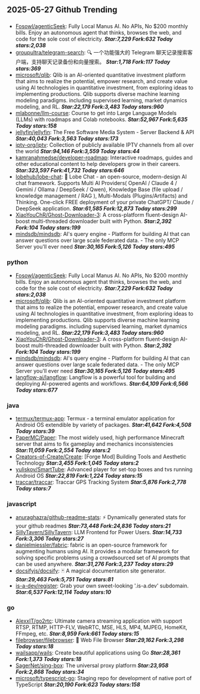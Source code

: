 ## 2025-05-27 Github Trending

### 
* [Fosowl/agenticSeek](https://github.com/Fosowl/agenticSeek): Fully Local Manus AI. No APIs, No $200 monthly bills. Enjoy an autonomous agent that thinks, browses the web, and code for the sole cost of electricity. ***Star:7,229 Fork:632 Today stars:2,038***
* [groupultra/telegram-search](https://github.com/groupultra/telegram-search): 🔍 一个功能强大的 Telegram 聊天记录搜索客户端，支持聊天记录备份和向量搜索。 ***Star:1,718 Fork:117 Today stars:369***
* [microsoft/qlib](https://github.com/microsoft/qlib): Qlib is an AI-oriented quantitative investment platform that aims to realize the potential, empower research, and create value using AI technologies in quantitative investment, from exploring ideas to implementing productions. Qlib supports diverse machine learning modeling paradigms. including supervised learning, market dynamics modeling, and RL. ***Star:22,179 Fork:3,483 Today stars:960***
* [mlabonne/llm-course](https://github.com/mlabonne/llm-course): Course to get into Large Language Models (LLMs) with roadmaps and Colab notebooks. ***Star:52,967 Fork:5,635 Today stars:158***
* [jellyfin/jellyfin](https://github.com/jellyfin/jellyfin): The Free Software Media System - Server Backend & API ***Star:40,043 Fork:3,563 Today stars:173***
* [iptv-org/iptv](https://github.com/iptv-org/iptv): Collection of publicly available IPTV channels from all over the world ***Star:94,146 Fork:3,559 Today stars:44***
* [kamranahmedse/developer-roadmap](https://github.com/kamranahmedse/developer-roadmap): Interactive roadmaps, guides and other educational content to help developers grow in their careers. ***Star:323,597 Fork:41,732 Today stars:646***
* [lobehub/lobe-chat](https://github.com/lobehub/lobe-chat): 🤯 Lobe Chat - an open-source, modern-design AI chat framework. Supports Multi AI Providers( OpenAI / Claude 4 / Gemini / Ollama / DeepSeek / Qwen), Knowledge Base (file upload / knowledge management / RAG ), Multi-Modals (Plugins/Artifacts) and Thinking. One-click FREE deployment of your private ChatGPT/ Claude / DeepSeek application. ***Star:61,585 Fork:12,873 Today stars:299***
* [XiaoYouChR/Ghost-Downloader-3](https://github.com/XiaoYouChR/Ghost-Downloader-3): A cross-platform fluent-design AI-boost multi-threaded downloader built with Python. ***Star:2,392 Fork:104 Today stars:199***
* [mindsdb/mindsdb](https://github.com/mindsdb/mindsdb): AI's query engine - Platform for building AI that can answer questions over large scale federated data. - The only MCP Server you'll ever need ***Star:30,165 Fork:5,126 Today stars:495***

### python
* [Fosowl/agenticSeek](https://github.com/Fosowl/agenticSeek): Fully Local Manus AI. No APIs, No $200 monthly bills. Enjoy an autonomous agent that thinks, browses the web, and code for the sole cost of electricity. ***Star:7,229 Fork:632 Today stars:2,038***
* [microsoft/qlib](https://github.com/microsoft/qlib): Qlib is an AI-oriented quantitative investment platform that aims to realize the potential, empower research, and create value using AI technologies in quantitative investment, from exploring ideas to implementing productions. Qlib supports diverse machine learning modeling paradigms. including supervised learning, market dynamics modeling, and RL. ***Star:22,179 Fork:3,483 Today stars:960***
* [XiaoYouChR/Ghost-Downloader-3](https://github.com/XiaoYouChR/Ghost-Downloader-3): A cross-platform fluent-design AI-boost multi-threaded downloader built with Python. ***Star:2,392 Fork:104 Today stars:199***
* [mindsdb/mindsdb](https://github.com/mindsdb/mindsdb): AI's query engine - Platform for building AI that can answer questions over large scale federated data. - The only MCP Server you'll ever need ***Star:30,165 Fork:5,126 Today stars:495***
* [langflow-ai/langflow](https://github.com/langflow-ai/langflow): Langflow is a powerful tool for building and deploying AI-powered agents and workflows. ***Star:64,109 Fork:6,566 Today stars:677***

### java
* [termux/termux-app](https://github.com/termux/termux-app): Termux - a terminal emulator application for Android OS extendible by variety of packages. ***Star:41,642 Fork:4,508 Today stars:39***
* [PaperMC/Paper](https://github.com/PaperMC/Paper): The most widely used, high performance Minecraft server that aims to fix gameplay and mechanics inconsistencies ***Star:11,059 Fork:2,554 Today stars:2***
* [Creators-of-Create/Create](https://github.com/Creators-of-Create/Create): [Forge Mod] Building Tools and Aesthetic Technology ***Star:3,455 Fork:1,045 Today stars:2***
* [yuliskov/SmartTube](https://github.com/yuliskov/SmartTube): Advanced player for set-top boxes and tvs running Android OS ***Star:22,819 Fork:1,224 Today stars:15***
* [traccar/traccar](https://github.com/traccar/traccar): Traccar GPS Tracking System ***Star:5,876 Fork:2,778 Today stars:7***

### javascript
* [anuraghazra/github-readme-stats](https://github.com/anuraghazra/github-readme-stats): ⚡ Dynamically generated stats for your github readmes ***Star:73,448 Fork:24,836 Today stars:21***
* [SillyTavern/SillyTavern](https://github.com/SillyTavern/SillyTavern): LLM Frontend for Power Users. ***Star:14,733 Fork:3,306 Today stars:27***
* [danielmiessler/fabric](https://github.com/danielmiessler/fabric): fabric is an open-source framework for augmenting humans using AI. It provides a modular framework for solving specific problems using a crowdsourced set of AI prompts that can be used anywhere. ***Star:31,276 Fork:3,237 Today stars:29***
* [docsifyjs/docsify](https://github.com/docsifyjs/docsify): 🃏 A magical documentation site generator. ***Star:29,463 Fork:5,751 Today stars:81***
* [is-a-dev/register](https://github.com/is-a-dev/register): Grab your own sweet-looking '.is-a.dev' subdomain. ***Star:6,537 Fork:12,114 Today stars:10***

### go
* [AlexxIT/go2rtc](https://github.com/AlexxIT/go2rtc): Ultimate camera streaming application with support RTSP, RTMP, HTTP-FLV, WebRTC, MSE, HLS, MP4, MJPEG, HomeKit, FFmpeg, etc. ***Star:8,959 Fork:661 Today stars:15***
* [filebrowser/filebrowser](https://github.com/filebrowser/filebrowser): 📂 Web File Browser ***Star:29,162 Fork:3,298 Today stars:18***
* [wailsapp/wails](https://github.com/wailsapp/wails): Create beautiful applications using Go ***Star:28,361 Fork:1,373 Today stars:18***
* [SagerNet/sing-box](https://github.com/SagerNet/sing-box): The universal proxy platform ***Star:23,958 Fork:2,868 Today stars:34***
* [microsoft/typescript-go](https://github.com/microsoft/typescript-go): Staging repo for development of native port of TypeScript ***Star:20,190 Fork:623 Today stars:158***
